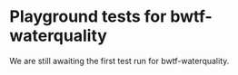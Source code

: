# Playground tests for bwtf-waterquality
We are still awaiting the first test run for bwtf-waterquality.
